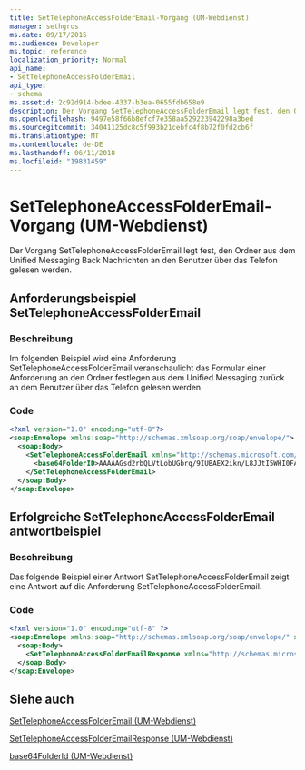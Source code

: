 ```yaml
---
title: SetTelephoneAccessFolderEmail-Vorgang (UM-Webdienst)
manager: sethgros
ms.date: 09/17/2015
ms.audience: Developer
ms.topic: reference
localization_priority: Normal
api_name:
- SetTelephoneAccessFolderEmail
api_type:
- schema
ms.assetid: 2c92d914-bdee-4337-b3ea-0655fdb658e9
description: Der Vorgang SetTelephoneAccessFolderEmail legt fest, den Ordner aus dem Unified Messaging Back Nachrichten an den Benutzer über das Telefon gelesen werden.
ms.openlocfilehash: 9497e58f66b8efcf7e358aa529223942298a3bed
ms.sourcegitcommit: 34041125dc8c5f993b21cebfc4f8b72f0fd2cb6f
ms.translationtype: MT
ms.contentlocale: de-DE
ms.lasthandoff: 06/11/2018
ms.locfileid: "19831459"
---
```

# <a name="settelephoneaccessfolderemail-operation-um-web-service"></a>SetTelephoneAccessFolderEmail-Vorgang (UM-Webdienst)

Der Vorgang SetTelephoneAccessFolderEmail legt fest, den Ordner aus dem Unified Messaging Back Nachrichten an den Benutzer über das Telefon gelesen werden.
  
## <a name="settelephoneaccessfolderemail-request-example"></a>Anforderungsbeispiel SetTelephoneAccessFolderEmail

### <a name="description"></a>Beschreibung

Im folgenden Beispiel wird eine Anforderung SetTelephoneAccessFolderEmail veranschaulicht das Formular einer Anforderung an den Ordner festlegen aus dem Unified Messaging zurück an dem Benutzer über das Telefon gelesen werden.
  
### <a name="code"></a>Code

```XML
<?xml version="1.0" encoding="utf-8"?>
<soap:Envelope xmlns:soap="http://schemas.xmlsoap.org/soap/envelope/">
  <soap:Body>
    <SetTelephoneAccessFolderEmail xmlns="http://schemas.microsoft.com/exchange/services/2006/messages">
      <base64FolderID>AAAAAGsd2rbQLVtLobUGbrq/9IUBAEX2ikn/L8JJtI5WHI0FAW8AAAFXHhsAAA==</base64FolderID>
    </SetTelephoneAccessFolderEmail>
  </soap:Body>
</soap:Envelope>
```

## <a name="successful-settelephoneaccessfolderemail-response-example"></a>Erfolgreiche SetTelephoneAccessFolderEmail antwortbeispiel

### <a name="description"></a>Beschreibung

Das folgende Beispiel einer Antwort SetTelephoneAccessFolderEmail zeigt eine Antwort auf die Anforderung SetTelephoneAccessFolderEmail.
  
### <a name="code"></a>Code

```XML
<?xml version="1.0" encoding="utf-8" ?> 
<soap:Envelope xmlns:soap="http://schemas.xmlsoap.org/soap/envelope/" xmlns:xsi="http://www.w3.org/2001/XMLSchema-instance" xmlns:xsd="http://www.w3.org/2001/XMLSchema">
  <soap:Body>
    <SetTelephoneAccessFolderEmailResponse xmlns="http://schemas.microsoft.com/exchange/services/2006/messages" /> 
  </soap:Body>
</soap:Envelope>
```

## <a name="see-also"></a>Siehe auch



[SetTelephoneAccessFolderEmail (UM-Webdienst)](settelephoneaccessfolderemail-um-web-service.md)
  
[SetTelephoneAccessFolderEmailResponse (UM-Webdienst)](settelephoneaccessfolderemailresponse-um-web-service.md)
  
[base64FolderId (UM-Webdienst)](base64folderid-um-web-service.md)

